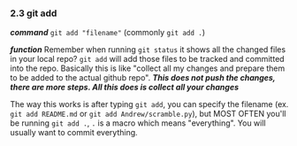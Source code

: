 ### 2.3 git add

***command***
`git add "filename"` (commonly `git add .`)

***function***
Remember when running `git status` it shows all the changed files in your local repo? `git add` will add those files to be tracked and committed into the repo. Basically this is like "collect all my changes and prepare them to be added to the actual github repo". ***This does not push the changes, there are more steps. All this does is collect all your changes***

The way this works is after typing `git add`, you can specify the filename (ex. `git add README.md` or `git add Andrew/scramble.py`), but MOST OFTEN you'll be running `git add .`, `.` is a macro which means "everything". You will usually want to commit everything.